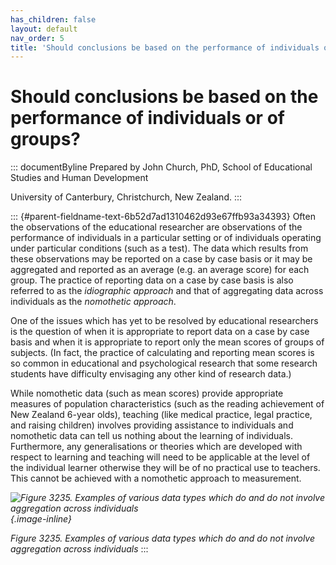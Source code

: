 ```yaml
---
has_children: false
layout: default
nav_order: 5
title: 'Should conclusions be based on the performance of individuals or of groups? '
---
```

# Should conclusions be based on the performance of individuals or of groups? 


::: documentByline
Prepared by John Church, PhD, School of Educational Studies and Human
Development

University of Canterbury, Christchurch, New Zealand.
:::

::: {#parent-fieldname-text-6b52d7ad1310462d93e67ffb93a34393}
Often the observations of the educational researcher are observations of
the performance of individuals in a particular setting or of individuals
operating under particular conditions (such as a test). The data which
results from these observations may be reported on a case by case basis
or it may be aggregated and reported as an average (e.g. an average
score) for each group. The practice of reporting data on a case by case
basis is also referred to as the *idiographic approach* and that of
aggregating data across individuals as the *nomothetic approach*.

One of the issues which has yet to be resolved by educational
researchers is the question of when it is appropriate to report data on
a case by case basis and when it is appropriate to report only the mean
scores of groups of subjects. (In fact, the practice of calculating and
reporting mean scores is so common in educational and psychological
research that some research students have difficulty envisaging any
other kind of research data.)

While nomothetic data (such as mean scores) provide appropriate measures
of population characteristics (such as the reading achievement of New
Zealand 6-year olds), teaching (like medical practice, legal practice,
and raising children) involves providing assistance to individuals and
nomothetic data can tell us nothing about the learning of individuals.
Furthermore, any generalisations or theories which are developed with
respect to learning and teaching will need to be applicable at the level
of the individual learner otherwise they will be of no practical use to
teachers. This cannot be achieved with a nomothetic approach to
measurement.

*![Figure 3235. Examples of various data types which do and do not
involve aggregation across
individuals](../../../../../../assets/images/Figure3235.png "Figure 3235. Examples of various data types which do and do not involve aggregation across individuals"){.image-inline}*

*Figure 3235. Examples of various data types which do and do not involve
aggregation across individuals*
:::

